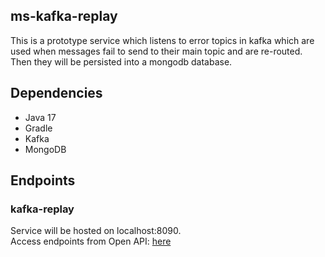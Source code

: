 ## ms-kafka-replay
This is a prototype service which listens to error topics in kafka which are used when messages fail to send to their
main topic and are re-routed. Then they will be persisted into a mongodb database.

## Dependencies
- Java 17
- Gradle
- Kafka
- MongoDB

## Endpoints
### kafka-replay

Service will be hosted on localhost:8090.\
Access endpoints from Open API: [here](http://localhost:8090/swagger-ui/)
